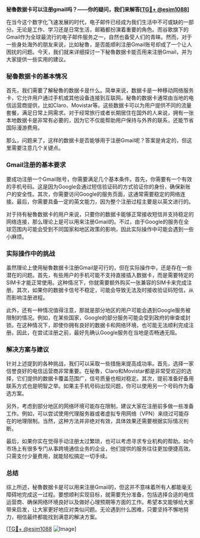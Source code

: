 **秘魯数据卡可以注册gmail吗？——你的疑问，我们来解答[[TG💪+ @esim1088](https://t.me/s/esim1088)]**

在当今这个数字化飞速发展的时代，电子邮件已经成为我们生活中不可或缺的一部分。无论是工作、学习还是日常生活，邮箱都扮演着重要的角色。而谷歌旗下的Gmail作为全球最流行的电子邮件服务之一，自然也备受人们的青睐。然而，对于一些身处海外的朋友来说，比如秘魯，是否能顺利注册Gmail账号却成了一个让人困扰的问题。今天，我们就来详细探讨一下秘魯数据卡能否用来注册Gmail，并为大家提供一些实用的建议。

### 秘魯数据卡的基本情况

首先，我们需要了解秘魯的数据卡是什么。简单来说，数据卡是一种移动网络服务卡，它允许用户通过手机或其他设备连接到互联网。秘魯的数据卡通常由当地的电信运营商提供，比如Claro、Movistar等。这些数据卡可以为用户提供不同的流量套餐，满足日常上网需求。对于经常旅行或者长期居住在国外的人来说，拥有一张本地数据卡是非常有必要的，因为它不仅能帮助用户保持与外界的联系，还能节省国际漫游费用。

那么，问题来了，这样的数据卡是否能够用于注册Gmail呢？答案是肯定的，但这里需要注意几个关键点。

### Gmail注册的基本要求

要成功注册一个Gmail账号，你需要满足几个基本条件。首先，你需要有一个有效的手机号码。这是因为Google会通过短信验证码的方式验证你的身份，确保新账户的安全性。其次，你需要访问Google的服务页面，这通常需要稳定的网络连接。最后，你需要具备一定的英文能力，因为整个注册过程主要是以英文进行的。

对于持有秘魯数据卡的用户来说，只要你的数据卡能够正常接收短信并支持稳定的网络连接，那么理论上是可以用来注册Gmail的。不过，由于Google的服务在全球范围内可能会受到不同国家和地区政策的影响，因此实际操作中可能会遇到一些小麻烦。

### 实际操作中的挑战

虽然理论上使用秘魯数据卡注册Gmail是可行的，但在实际操作中，还是存在一些潜在的问题。首先，有些用户的手机可能不支持直接插入数据卡，而是需要特定的SIM卡才能正常使用。这种情况下，你就需要额外购买一张兼容的SIM卡来完成注册。其次，如果你的数据卡信号不稳定，可能会导致无法及时接收验证码短信，从而影响注册进程。

此外，还有一种情况值得注意，那就是部分地区的用户可能会遇到Google服务被限制的情况。例如，在某些国家，Google的部分服务可能会受到政府的审查或封锁。在这种情况下，即使你拥有良好的数据卡和网络环境，也可能无法顺利完成注册。因此，在尝试注册之前，最好先确认Google服务在当地是否畅通无阻。

### 解决方案与建议

针对上述提到的各种挑战，我们可以采取一些措施来提高成功率。首先，选择一家信誉良好的电信运营商非常重要。在秘魯，Claro和Movistar都是非常受欢迎的选择，它们提供的数据卡覆盖范围广，信号质量也相对稳定。其次，提前准备好备用联系方式也是明智之举。如果主手机号码出现问题，你可以使用另一个号码作为备选方案。

另外，考虑到部分地区的网络环境可能存在限制，建议大家在注册前多做一些准备工作。例如，可以尝试使用代理服务器或者虚拟专用网络（VPN）来绕过可能存在的地理限制。当然，这种方法并非绝对有效，具体效果还需要根据实际情况判断。

最后，如果你实在觉得手动注册太过繁琐，也可以考虑寻求专业机构的帮助。如今市场上有很多专门从事跨境通信业务的企业，他们提供的服务往往更加便捷高效。只需支付少量费用，就能轻松搞定一切手续。

### 总结

综上所述，秘魯数据卡是可以用来注册Gmail的，但这并不意味着所有人都能毫无障碍地完成这一过程。要想顺利实现目标，就需要充分准备，包括选择合适的电信运营商、确保网络环境良好以及做好心理预期等方面的工作。希望本文能够给大家带来启发，让大家更好地应对类似问题。无论遇到什么困难，只要坚持不懈地努力，相信最终都能找到满意的解决方案。

[[TG💪+ @esim1088](https://t.me/s/esim1088) ![Image](https://i.postimg.cc/4NQfJmqS/Snipaste-2025-05-13-00-14-12.png)]